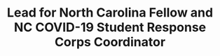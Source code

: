 ---
Destinations: recYn23Vkw8DvdGUn
title: Lead for North Carolina Fellow and NC COVID-19 Student Response Corps Coordinator
contactImage: OrderedDict([('id', 'attxxzhvRRB2UH3zO'), ('width', 3000), ('height', 3000), ('url', 'https://dl.airtable.com/.attachments/763a74af64eb6b94f791f2fd12126bac/00b47b28/Zane-Carroll.jpg?ts=1660580971&userId=usr3dGtitKwSxUcGO&cs=560345aa7658e5cc'), ('filename', 'Zane-Carroll.jpg'), ('size', 7111598), ('type', 'image/jpeg'), ('thumbnails', OrderedDict([('small', OrderedDict([('url', 'https://dl.airtable.com/.attachmentThumbnails/6e05e434f1e673e6efe5bedfc2edf207/04c9f064?ts=1660580971&userId=usr3dGtitKwSxUcGO&cs=546694f550a5e0c9'), ('width', 36), ('height', 36)])), ('large', OrderedDict([('url', 'https://dl.airtable.com/.attachmentThumbnails/a5953368e7c75800a405372717c41b3b/fbbd00ad?ts=1660580971&userId=usr3dGtitKwSxUcGO&cs=bebab2fad516307a'), ('width', 512), ('height', 512)])), ('full', OrderedDict([('url', 'https://dl.airtable.com/.attachmentThumbnails/b3dd542e899779513dc8983a1b08c2fd/be299402?ts=1660580971&userId=usr3dGtitKwSxUcGO&cs=17f84d92f14b18cf'), ('width', 3000), ('height', 3000)]))]))])
Project Page Content: How can OSP match students without summer internships or jobs due to COVID-19 with local government and nonprofit organizations?
email: covidinterns@osbm.nc.gov, carroll@sog.unc.edu
name: Zane Carroll
employer: Lead for North Carolina
Last Modified: 2022-05-26T17:46:26.000Z
---